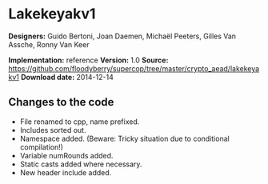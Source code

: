 # Lakekeyakv1

**Designers:** Guido Bertoni, Joan Daemen, Michaël Peeters, Gilles Van Assche, Ronny Van Keer

**Implementation:** reference
**Version:** 1.0
**Source:** https://github.com/floodyberry/supercop/tree/master/crypto_aead/lakekeyakv1
**Download date:** 2014-12-14

## Changes to the code

* File renamed to cpp, name prefixed.
* Includes sorted out.
* Namespace added. (Beware: Tricky situation due to conditional compilation!)
* Variable numRounds added.
* Static casts added where necessary.
* New header include added.
